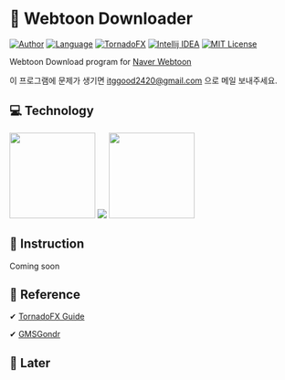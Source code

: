 #  📁 Webtoon Downloader

[![Author](https://img.shields.io/badge/author-Im--Tae-red.svg)]( https://github.com/Im-Tae ) [![Language](https://img.shields.io/badge/language-Kotlin-green.svg)](  https://kotlinlang.org/  ) [![TornadoFX](https://img.shields.io/badge/gui-TornadoFX%201.7.19-green.svg)](https://travis-ci.org/edvin/tornadofx) [![Intellij IDEA](https://img.shields.io/badge/tools-Intellij%20IDEA-green.svg)]( https://www.jetbrains.com/idea/ ) [![MIT License](https://img.shields.io/badge/license-MIT%20License-blue.svg)]( https://opensource.org/licenses/MIT )

Webtoon Download program for [Naver Webtoon]( https://comic.naver.com/ )

이 프로그램에 문제가 생기면 itggood2420@gmail.com 으로 메일 보내주세요.





## 💻 Technology


<p float="left">
<img src="https://avatars2.githubusercontent.com/u/1446536?s=200&amp;v=4 = 100px" width="150" height="150" />

<img src="https://github.com/edvin/tornadofx/blob/master/graphics/tornado-fx-logo.png?raw=true" />

<img src="https://upload.wikimedia.org/wikipedia/commons/thumb/d/d5/IntelliJ_IDEA_Logo.svg/1200px-IntelliJ_IDEA_Logo.svg.png" width="150" height="150"/>
</p>





##   📃 Instruction 

Coming soon





##  🧷 Reference



 ✔  [TornadoFX Guide]( https://edvin.gitbooks.io/tornadofx-guide/ )

 ✔  [GMSGondr]( http://www.gmsgondr.net/lecture/1/23 )





## 📅 Later


